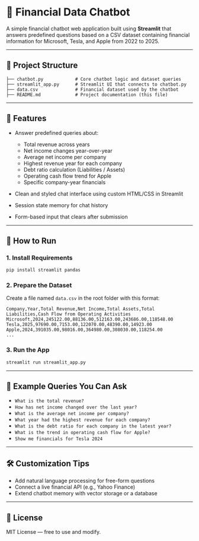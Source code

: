 # 💬 Financial Data Chatbot

A simple financial chatbot web application built using **Streamlit** that answers predefined questions based on a CSV dataset containing financial information for Microsoft, Tesla, and Apple from 2022 to 2025.

---

## 📁 Project Structure

```
├── chatbot.py            # Core chatbot logic and dataset queries
├── streamlit_app.py      # Streamlit UI that connects to chatbot.py
├── data.csv              # Financial dataset used by the chatbot
├── README.md             # Project documentation (this file)
```

---

## 🧠 Features

- Answer predefined queries about:
  - Total revenue across years
  - Net income changes year-over-year
  - Average net income per company
  - Highest revenue year for each company
  - Debt ratio calculation (Liabilities / Assets)
  - Operating cash flow trend for Apple
  - Specific company-year financials

- Clean and styled chat interface using custom HTML/CSS in Streamlit
- Session state memory for chat history
- Form-based input that clears after submission

---

## 🚀 How to Run

### 1. Install Requirements

```bash
pip install streamlit pandas
```

### 2. Prepare the Dataset

Create a file named `data.csv` in the root folder with this format:

```
Company,Year,Total Revenue,Net Income,Total Assets,Total Liabilities,Cash Flow from Operating Activities
Microsoft,2024,245122.00,88136.00,512163.00,243686.00,118548.00
Tesla,2025,97690.00,7153.00,122070.00,48390.00,14923.00
Apple,2024,391035.00,98016.00,364980.00,308030.00,118254.00
...
```

### 3. Run the App

```bash
streamlit run streamlit_app.py
```

---

## 📌 Example Queries You Can Ask

- `What is the total revenue?`
- `How has net income changed over the last year?`
- `What is the average net income per company?`
- `What year had the highest revenue for each company?`
- `What is the debt ratio for each company in the latest year?`
- `What is the trend in operating cash flow for Apple?`
- `Show me financials for Tesla 2024`

---

## 🛠️ Customization Tips

- Add natural language processing for free-form questions
- Connect a live financial API (e.g., Yahoo Finance)
- Extend chatbot memory with vector storage or a database

---

## 📄 License

MIT License — free to use and modify.
